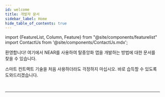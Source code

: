 ```yaml
---
id: welcome
title: 개발자 문서
sidebar_label: Home
hide_table_of_contents: true
---
```

import {FeatureList, Column, Feature} from "@site/components/featurelist"
import ContactUs from '@site/components/ContactUs.mdx';


환영합니다! 여기에서 NEAR를 사용하여 탈중앙화 앱을 개발하는 방법에 대한 문서를 찾을 수 있습니다.

스마트 컨트랙트 기술을 처음 사용하더라도 걱정하지 마십시오. 바로 습득할 수 있도록 도와드리겠습니다.


<FeatureList>
  <Column title="dApp 구축">
    <Feature url="/develop/quickstart-guide" title="빠른 시작" subtitle="첫 번째 dApp 스핀업해보세요" image="quickstart.png" />
    <Feature url="/tutorials/welcome" title="튜토리얼 & 예제" subtitle="방대한 예제 라이브러리를 확인해보세요" image="tutorials.png" />
    <Feature url="/develop/contracts/introduction" title="컨트랙트 작성" subtitle="스마트 컨트랙트 작성 방법을 알아보세요" image="smartcontract.png" />
    <Feature url="/develop/testing/introduction" title="컨트랙트 테스트" subtitle="단위 & 통합 테스트를 작성해보세요" image="test.png" />
    <Feature url="/develop/integrate/frontend" title="웹 프론트엔드 구축" subtitle="웹 dApp을 만드는 방법에 대해 알아보세요" image="frontend.png" />
    <Feature url="/tools/realtime" title="사용자 활동 추적" subtitle="인덱서 사용 방법에 대해 알아보세요" image="monitor.png" />
  </Column>
  <Column title="개발자 도구">
    <Feature url="/sdk/js/introduction" title="Javascript SDK" subtitle="Javascript로 컨트랙트를 작성해보세요" image="smartcontract-js.png" />
    <Feature url="/sdk/rs/introduction" title="Rust SDK" subtitle="Rust로 컨트랙트를 작성해보세요" image="smartcontract-rust.png" />
    <Feature url="/tools/near-cli" title="NEAR CLI" subtitle="터미널로 NEAR를 사용해보세요" image="near-cli.png" />
    <Feature url="/tools/near-api-js/quick-reference" title="NEAR API JS" subtitle="JS로 NEAR와 상호작용해보세요" image="near-api-js.png" />
    <Feature url="/api/rpc/introduction" title="RPC API" subtitle="NEAR RPC API와 상호작용해보세요" image="rpc.png" />
    <Feature url="/tools/indexer-for-explorer" title="익스플로러용 인덱서" subtitle="컨트랙트에 대한 사용 정보를 조회해보세요" image="blocks.png" />
  </Column>
  <Column title="Web3 활용">
    <Feature url="/develop/relevant-contracts/ft" title="대체 가능 토큰" subtitle="FT를 사용하고 만드는 방법을 배워보세요" image="ft.png" />
    <Feature url="/develop/relevant-contracts/nft" title="대체 불가능 토큰" subtitle="NFT 스페이스에 참여해보세요" image="nft.png" />
    <Feature url="/develop/relevant-contracts/dao" title="자율 조직" subtitle="DAO를 이해해보세요" image="dao.png" />
    <Feature url="/develop/relevant-contracts/oracles" title="오라클" subtitle="온체인 오라클로 앱을 강화하세요" image="oracle.png" />
    <Feature url="https://rainbowbridge.app/transfer" title="레인보우 브릿지" subtitle="다른 체인과 자산을 연결해보세요" image="rainbow.png" />
    <Feature url="https://aurora.dev" title="Aurora EVM" subtitle="네이티브한 환경에서 이더리움 앱을 실행해보세요" image="aurora.png" />
  </Column>
</FeatureList>

<br/>

---

<ContactUs />
